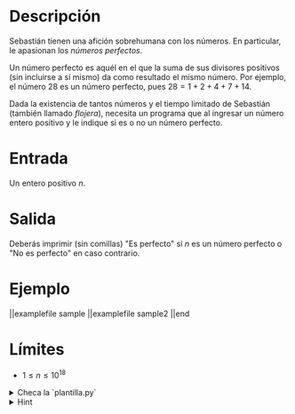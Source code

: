 # Descripción

Sebastián tienen una afición sobrehumana con los números. En particular, le apasionan los *números perfectos*.

Un número perfecto es aquél en el que la suma de sus divisores positivos (sin incluirse a sí mismo) da como resultado el mismo número. Por ejemplo, el número $28$ es un número perfecto, pues $28 = 1 + 2 + 4 + 7 + 14$.

Dada la existencia de tantos números y el tiempo limitado de Sebastián (también llamado _flojera_), necesita un programa que al ingresar un número entero  positivo y le indique si es o no un número perfecto.

# Entrada

Un entero positivo $n$.

# Salida

Deberás imprimir (sin comillas) "Es perfecto" si $n$ es un número perfecto o "No es perfecto" en caso contrario.

# Ejemplo

||examplefile
sample
||examplefile
sample2
||end

# Límites

+ $1 \leq n \leq 10^18$

<details><summary>Checa la `plantilla.py`</summary>

{{plantilla.py}}

</details>

<details><summary>Hint</summary>
Recordar que `n % x` te da el residuo de dividir `n` entre `x`.
</details>
